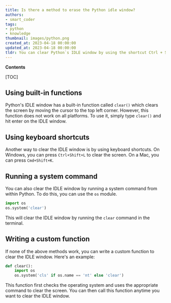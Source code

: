 ```yaml
---
title: Is there a method to erase the Python idle window?
authors:
- smart_coder
tags:
- python
- knowledge
thumbnail: images/python.png
created_at: 2023-04-18 00:00:00
updated_at: 2023-04-18 00:00:00
tldr: You can clear Python`s IDLE window by using the shortcut Ctrl + Shift + F6.
---
```


**Contents**

[TOC]

## Using built-in functions

Python's IDLE window has a built-in function called `clear()` which clears the screen by moving the cursor to the top left corner. However, this function does not work on all platforms. To use it, simply type `clear()` and hit enter on the IDLE window.

## Using keyboard shortcuts

Another way to clear the IDLE window is by using keyboard shortcuts. On Windows, you can press `Ctrl+Shift+L` to clear the screen. On a Mac, you can press `Cmd+Shift+K`.

## Running a system command

You can also clear the IDLE window by running a system command from within Python. To do this, you can use the `os` module. 

```python
import os
os.system('clear')
```

This will clear the IDLE window by running the `clear` command in the terminal.

## Writing a custom function

If none of the above methods work, you can write a custom function to clear the IDLE window. Here's an example:

```python
def clear():
    import os
    os.system('cls' if os.name == 'nt' else 'clear')
```

This function first checks the operating system and uses the appropriate command to clear the screen. You can then call this function anytime you want to clear the IDLE window.
